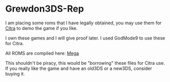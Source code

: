 # Grewdon3DS-Rep

I am placing some roms that I have legally obtained, you may use them for [Citra](https://citra-emu.org/download/) to demo the game if you like.

I own these games and I will give proof later. I used GodMode9 to use these for Citra.

All ROMS are compiled here: [Mega](https://mega.nz/folder/FehEiQBL#fB0TzlL4uU-QGgM9-PEFCQ)

This shouldn't be piracy, this would be "borrowing" these files for Citra use. If you really like the game and have an old3DS or a new3DS, consider buying it.
